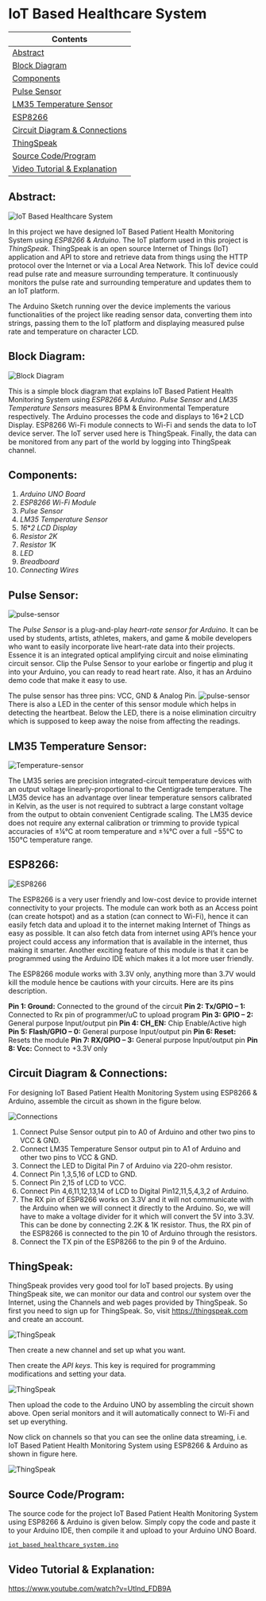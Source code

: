 # IoT Based Healthcare System


| Contents |
| --- |
| [Abstract](#abstract) |
| [Block Diagram](#block-diagram) |
| [Components](#components) |
| [Pulse Sensor](#pulse-sensor) |
| [LM35 Temperature Sensor](#lm35-temperature-sensor) |
| [ESP8266](#esp8266) |
| [Circuit Diagram & Connections](#circuit-diagram--connections) |
| [ThingSpeak](#thingspeak) |
| [Source Code/Program](#source-codeprogram) |
| [Video Tutorial & Explanation](#video-tutorial--explanation) |


## Abstract:

![IoT Based Healthcare System](https://i.imgur.com/0HTZxRd.jpg)

In this project we have designed IoT Based Patient Health Monitoring System using *ESP8266* &amp; *Arduino*.
The IoT platform used in this project is *ThingSpeak*.
ThingSpeak is an open source Internet of Things (IoT) application and API to store and retrieve data from things 
using the HTTP protocol over the Internet or via a Local Area Network.
This IoT device could read pulse rate and measure surrounding temperature.
It continuously monitors the pulse rate and surrounding temperature and updates them to an IoT platform.

The Arduino Sketch running over the device implements the various functionalities of the project like reading sensor data,
converting them into strings, passing them to the IoT platform and displaying measured pulse rate and temperature on character LCD.

## Block Diagram:

![Block Diagram](https://i.imgur.com/7HIYp80.jpg)

This is a simple block diagram that explains IoT Based Patient Health Monitoring System using *ESP8266* & *Arduino*.
*Pulse Sensor* and *LM35 Temperature Sensors* measures BPM & Environmental Temperature respectively.
The Arduino processes the code and displays to 16*2 LCD Display.
ESP8266 Wi-Fi module connects to Wi-Fi and sends the data to IoT device server. The IoT server used here is ThingSpeak.
Finally, the data can be monitored from any part of the world by logging into ThingSpeak channel.

## Components:
1. *Arduino UNO Board*
2. *ESP8266 Wi-Fi Module*
3. *Pulse Sensor*
4. *LM35 Temperature Sensor*
5. *16***2 LCD Display*
6. *Resistor 2K*
7. *Resistor 1K*
8. *LED*
9. *Breadboard*
10. *Connecting Wires*

## Pulse Sensor:

![pulse-sensor](https://i.imgur.com/nzjsUrZ.png)

The *Pulse Sensor* is a plug-and-play *heart-rate sensor for Arduino*.
It can be used by students, artists, athletes, makers,
and game & mobile developers who want to easily incorporate live heart-rate data into their projects.
Essence it is an integrated optical amplifying circuit and noise eliminating circuit sensor.
Clip the Pulse Sensor to your earlobe or fingertip and plug it into your Arduino, you can ready to read heart rate.
Also, it has an Arduino demo code that make it easy to use.

The pulse sensor has three pins: VCC, GND & Analog Pin.
![pulse-sensor](https://i.imgur.com/tzXCQah.png)
There is also a LED in the center of this sensor module which helps in detecting the heartbeat.
Below the LED, there is a noise elimination circuitry which is supposed to keep away the noise from affecting the readings.

## LM35 Temperature Sensor:

![Temperature-sensor](https://i.imgur.com/4Ml4XvM.jpg)

The LM35 series are precision integrated-circuit temperature devices with an output voltage linearly-proportional to the Centigrade 
temperature. 
The LM35 device has an advantage over linear temperature sensors calibrated in Kelvin, 
as the user is not required to subtract a large constant voltage from the output to obtain convenient Centigrade scaling. 
The LM35 device does not require any external calibration or trimming to provide typical accuracies of ±¼°C at room temperature 
and ±¾°C over a full −55°C to 150°C temperature range.

## ESP8266:

![ESP8266](https://i.imgur.com/OYU41gv.png)

The ESP8266 is a very user friendly and low-cost device to provide internet connectivity to your projects. 
The module can work both as an Access point (can create hotspot) and as a station (can connect to Wi-Fi), 
hence it can easily fetch data and upload it to the internet making Internet of Things as easy as possible. 
It can also fetch data from internet using API’s hence your project could access any information that is available in the internet, 
thus making it smarter. 
Another exciting feature of this module is that it can be programmed using the Arduino IDE which makes it a lot more user friendly.

The ESP8266 module works with 3.3V only, anything more than 3.7V would kill the module hence be cautions with your circuits. 
Here are its pins description.

**Pin 1: Ground:** Connected to the ground of the circuit
**Pin 2: Tx/GPIO – 1:** Connected to Rx pin of programmer/uC to upload program
**Pin 3: GPIO – 2:** General purpose Input/output pin
**Pin 4: CH_EN:** Chip Enable/Active high
**Pin 5: Flash/GPIO – 0:** General purpose Input/output pin
**Pin 6: Reset:** Resets the module
**Pin 7: RX/GPIO – 3:** General purpose Input/output pin
**Pin 8: Vcc:** Connect to +3.3V only

## Circuit Diagram & Connections:
For designing IoT Based Patient Health Monitoring System using ESP8266 & Arduino, assemble the circuit as shown in the figure below.

![Connections](https://i.imgur.com/FUAW5eu.jpg)

1. Connect Pulse Sensor output pin to A0 of Arduino and other two pins to VCC & GND.
2. Connect LM35 Temperature Sensor output pin to A1 of Arduino and other two pins to VCC & GND.
3. Connect the LED to Digital Pin 7 of Arduino via 220-ohm resistor.
4. Connect Pin 1,3,5,16 of LCD to GND.
5. Connect Pin 2,15 of LCD to VCC.
6. Connect Pin 4,6,11,12,13,14 of LCD to Digital Pin12,11,5,4,3,2 of Arduino.
7. The RX pin of ESP8266 works on 3.3V and it will not communicate with the Arduino when we will connect it directly to the Arduino. So, 
we will have to make a voltage divider for it which will convert the 5V into 3.3V. 
This can be done by connecting 2.2K & 1K resistor. 
Thus, the RX pin of the ESP8266 is connected to the pin 10 of Arduino through the resistors.
8. Connect the TX pin of the ESP8266 to the pin 9 of the Arduino.

## ThingSpeak:

ThingSpeak provides very good tool for IoT based projects. 
By using ThingSpeak site, we can monitor our data and control our system over the Internet, 
using the Channels and web pages provided by ThingSpeak. So first you need to sign up for ThingSpeak. 
So, visit https://thingspeak.com and create an account.

![ThingSpeak](https://i.imgur.com/MjsGQnk.jpg)

Then create a new channel and set up what you want.

Then create the *API keys*. This key is required for programming modifications and setting your data.

![ThingSpeak](https://i.imgur.com/glYoIaV.jpg)

Then upload the code to the Arduino UNO by assembling the circuit shown above. 
Open serial monitors and it will automatically connect to Wi-Fi and set up everything.

Now click on channels so that you can see the online data streaming, i.e. 
IoT Based Patient Health Monitoring System using ESP8266 & Arduino as shown in figure here.

![ThingSpeak](https://i.imgur.com/TEUvdau.png)

## Source Code/Program:

The source code for the project IoT Based Patient Health Monitoring System using ESP8266 & Arduino is given below. 
Simply copy the code and paste it to your Arduino IDE, then compile it and upload to your Arduino UNO Board.

[`iot_based_healthcare_system.ino`](Contents/iot_based_healthcare_system.ino)

## Video Tutorial & Explanation:

https://www.youtube.com/watch?v=Utlnd_FDB9A
